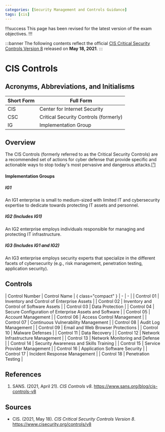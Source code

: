 ```yaml
---
categories: [Security Management and Controls Guidance]
tags: [cis]
---
```


!!!success
This page has been revised for the latest version of the exam objectives.
!!!

:::banner
The following contents reflect the official [CIS Critical Security Controls Version 8](https://www.cisecurity.org/controls/v8) released on **May 18, 2021**.
:::

# CIS Controls

## Acronyms, Abbreviations, and Initialisms

| Short Form | Full Form |
| - | - |
| CIS | Center for Internet Security |
| CSC | Critical Security Controls (formerly) |
| IG | Implementation Group |

## Overview

The CIS Controls (formerly referred to as the Critical Security Controls) are a recommended set of actions for cyber defense that provide specific and actionable ways to stop today's most pervasive and dangerous attacks.[[¹]](#ref1)

#### Implementation Groups

##### IG1

An IG1 enterprise is small to medium-sized with limited IT and cybersecurity expertise to dedicate towards protecting IT assets and personnel.

##### IG2 (Includes IG1)

An IG2 enterprise employs individuals responsible for managing and protecting IT infrastructure.

##### IG3 (Includes IG1 and IG2)

An IG3 enterprise employs security experts that specialize in the different facets of cybersecurity (e.g., risk management, penetration testing, application security).

## Controls

| Control Number | Control Name | { class="compact" }
| - | - |
| Control 01 | Inventory and Control of Enterprise Assets |
| Control 02 | Inventory and Control of Software Assets |
| Control 03 | Data Protection |
| Control 04 | Secure Configuration of Enterprise Assets and Software |
| Control 05 | Account Management |
| Control 06 | Access Control Management |
| Control 07 | Continuous Vulnerability Management |
| Control 08 | Audit Log Management |
| Control 09 | Email and Web Browser Protections |
| Control 10 | Malware Defenses |
| Control 11 | Data Recovery |
| Control 12 | Network Infrastructure Management |
| Control 13 | Network Monitoring and Defense |
| Control 14 | Security Awareness and Skills Training |
| Control 15 | Service Provider Management |
| Control 16 | Application Software Security |
| Control 17 | Incident Response Management |
| Control 18 | Penetration Testing |

## References

1. SANS. (2021, April 21). *CIS Controls v8*. https://www.sans.org/blog/cis-controls-v8<span id="ref1"></span>

## Sources

- CIS. (2021, May 18). *CIS Critical Security Controls Version 8*. https://www.cisecurity.org/controls/v8